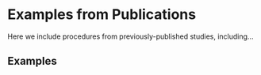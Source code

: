 # Examples from Publications
Here we include procedures from previously-published studies, including...

## Examples
